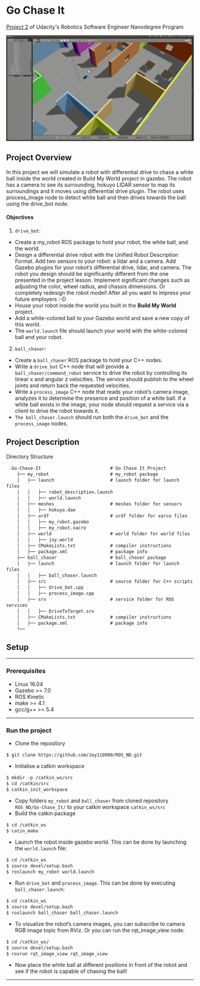 # Go Chase It
[Project 2](https://classroom.udacity.com/nanodegrees/nd209/parts/1f349ee0-9c40-4964-a6a8-4e0818a15fde/modules/d0fbb2f2-55d1-4217-8116-a52ac989c07f/lessons/21c5607d-1627-46da-a4b7-081e8366de5a/project) of Udacity's Robotics Software Engineer Nanodegree Program

![Demo](Go-Chase-It.gif)

## Project Overview
In this project we will simulate a robot with differential drive to chase a white ball inside the world created in Build My World project in gazebo. 
The robot has a camera to see its surrounding, hokuyo LIDAR sensor to map its surroundings and it moves using differential drive plugin.
The robot uses process_image node to detect white ball and then drives towards the ball using the drive_bot node.

#### Objectives
1. `drive_bot`:
- Create a my_robot ROS package to hold your robot, the white ball, and the world.
- Design a differential drive robot with the Unified Robot Description Format. Add two sensors to your robot: a lidar and a camera. Add Gazebo plugins for your robot’s differential drive, lidar, and camera. The robot you design should be significantly different from the one presented in the project lesson. Implement significant changes such as adjusting the color, wheel radius, and chassis dimensions. Or completely redesign the robot model! After all you want to impress your future employers :-D
- House your robot inside the world you built in the **Build My World** project.
- Add a white-colored ball to your Gazebo world and save a new copy of this world.
- The `world.launch` file should launch your world with the white-colored ball and your robot.

2. `ball_chaser`:
- Create a `ball_chaser` ROS package to hold your C++ nodes.
- Write a `drive_bot` C++ node that will provide a `ball_chaser/command_robot` service to drive the robot by controlling its linear x and angular z velocities. The service should publish to the wheel joints and return back the requested velocities.
- Write a `process_image` C++ node that reads your robot’s camera image, analyzes it to determine the presence and position of a white ball. If a white ball exists in the image, your node should request a service via a client to drive the robot towards it.
- `The ball_chaser.launch` should run both the `drive_bot` and the `process_image` nodes.

## Project Description
Directory Structure
```
 .Go-Chase-It                          # Go Chase It Project
    ├── my_robot                       # my_robot package                   
    │   ├── launch                     # launch folder for launch files   
    │   │   ├── robot_description.launch
    │   │   ├── world.launch
    │   ├── meshes                     # meshes folder for sensors
    │   │   ├── hokuyo.dae
    │   ├── urdf                       # urdf folder for xarco files
    │   │   ├── my_robot.gazebo
    │   │   ├── my_robot.xacro
    │   ├── world                      # world folder for world files
    │   │   ├── joy.world
    │   ├── CMakeLists.txt             # compiler instructions
    │   ├── package.xml                # package info
    ├── ball_chaser                    # ball_chaser package                   
    │   ├── launch                     # launch folder for launch files   
    │   │   ├── ball_chaser.launch
    │   ├── src                        # source folder for C++ scripts
    │   │   ├── drive_bot.cpp
    │   │   ├── process_image.cpp
    │   ├── srv                        # service folder for ROS services
    │   │   ├── DriveToTarget.srv
    │   ├── CMakeLists.txt             # compiler instructions
    │   ├── package.xml                # package info                  
    └──
```
## Setup 
---
### Prerequisites
- Linux 16.04
- Gazebo >= 7.0
- ROS Kinetic
- make >= 4.1
- gcc/g++ >= 5.4
---
### Run the project
- Clone the repository
```
$ git clone https://github.com/Joy110900/ROS_ND.git
```
- Initialise a catkin workspace
```
$ mkdir -p /catkin_ws/src
$ cd /catkin/src
$ catkin_init_workspace
```
- Copy folders `my_robot` and `ball_chaser` from cloned repository `ROS_ND/Go-Chase_It/` to your catkin workspace `catkin_ws/src`
- Build the catkin package
```
$ cd /catkin_ws
$ catin_make
```
- Launch the robot inside gazebo world. This can be done by launching the `world.launch` file:
```
$ cd /catkin_ws
$ source devel/setup.bash
$ roslaunch my_robot world.launch
```
- Run `drive_bot` and `process_image`. This can be done by executing `ball_chaser.launch`:
```
$ cd /catkin_ws
$ source devel/setup.bash
$ roslaunch ball_chaser ball_chaser.launch
``` 
- To visualize the robot’s camera images, you can subscribe to camera RGB image topic from RViz. Or you can run the rqt_image_view node:
```
$ cd /catkin_ws/
$ source devel/setup.bash
$ rosrun rqt_image_view rqt_image_view  
```
- Now place the white ball at different positions in front of the robot and see if the robot is capable of chasing the ball!
---